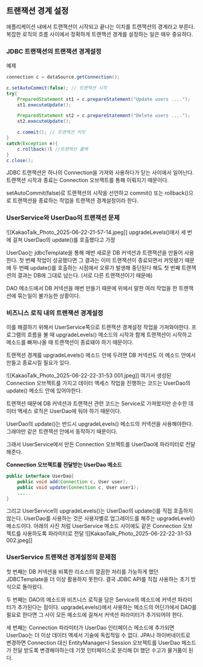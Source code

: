 
## 트랜잭션 경계 설정

애플리케이션 내에서 트랜잭션이 시작되고 끝나는 이치를 트랜잭션의 경계라고 부른다.
복잡한 로직의 흐름 사이에서 정확하게 트랜잭션 경계를 설정하는 일은 매우 중요하다.

### JDBC 트랜잭션의 트랜잭션 경계설정

예제
```java
connection c = dataSource.getConnection();

c.setAutoCommit(false); // 트랜잭션 시작
try{
	PreparedStatement st1 = c.prepareStatement("Update users ....");
	st1.executeUpdate();

	PreparedStatement st2 = c.prepareStatement("Delete users ....");
	st2.executeUpdate();

	c.commit(); // 트랜잭션 커밋
}
catch(Exception e){
	c.rollback()l //트랜잭션 롤백
}
c.close();
```

JDBC 트랜잭션은 하나의 Connection을 가져와 사용하다가 닫는 사이에서 일어난다.
트랜잭션 시작과 종료는 Connection 오브젝트를 통해 이뤄지기 때문이다.

setAutoCommit(false)로 트랜잭션의 시작을 선언하고 commit() 또는 rollback()으로
트랜잭션을 종료하는 작업을 트랜잭션 경계설정이라 한다.

### UserService와 UserDao의 트랜잭션 문제
![[KakaoTalk_Photo_2025-06-22-21-57-14.jpeg]]
upgradeLevels()에서 세 번에 걸쳐 UserDao의 update()를 호출했다고 가정

UserDao는 jdbcTemplate을 통해 매번 새로운 DB 커넥션과 트랜잭션을 만들어 사용한다.
첫 번째 작업이 성공했다면 그 결과는 이미 트랜잭션이 종료되면서 커밋됐기 때문에 두 번째 update()를 호출하는 시점에서
오류가 발생해 중단된다 해도 첫 번째 트랜잭션의 결과는 DB에 그대로 남는다.
(서로 다른 트랜잭션이기 때문에)

DAO 메소드에서 DB 커넥션을 매번 만들기 때문에 위에서 말한 여러 작업을 한 트랜잭션에 묶는일이 불가능한 상황이다.

### 비즈니스 로직 내의 트랜잭션 경계설정
이를 해결하기 위해서 UserService쪽으로 트랜잭션 경계설정 작업을 가져와야한다.
프로그램의 흐름을 볼 때 upgradeLevels() 메소드의 시작과 함께 트랜잭션이 시작하고
메소드를 빠져나올 때 트랜잭션이 종료돼야 하기 때문이다.

트랜잭션 경계를 upgradeLevels() 메소드 안에 두려면 DB 커넥션도 이 메소드 안에서 만들고 종료시킬 필요가 있다.

![[KakaoTalk_Photo_2025-06-22-22-31-53 001.jpeg]]
여기서 생성된 Connection 오브젝트를 가지고 데이터 액세스 작업을 진행하는 코드는 UserDao의 update() 메소드 안에 있어야한다.

트랜잭션 때문에 DB 커넥션과 트랜잭션 관련 코드는 Service로 가져왔지만 순수한 데이터 액세스 로직은
UserDao에 둬야 하기 때문이다.

UserDao의 update()는 반드시 upgradeLevels() 메소드의 커넥션을 사용해야한다.
그래야만 같은 트랜잭션 안에서 동작하기 때문이다.

그래서 UserService에서 만든 Connection 오브젝트를 UserDao에 파라미터로 전달해준다.

**Connection 오브젝트를 전달받는 UserDao 메소드**
```java
public interface UserDao{
	public void add(Connection c, User user);
	public void update(Connection c, User user1);
	.....
}
```


그리고 UserService의 upgradeLevels()는 UserDao의 update()를 직접 호출하지 않는다.
UserDao를 사용하는 것은 사용자별로 업그레이드를 해주는 upgradeLevel() 메소드이다.
아래의 사진 처럼 UserService 메소드 사이에도 같은 Connection 오브젝트를 사용하도록 파라미터로 전달
![[KakaoTalk_Photo_2025-06-22-22-31-53 002.jpeg]]

### UserService 트랜잭션 경계설정의 문제점

첫 번째는 DB 커넥션을 비록한 리소스의 깔끔한 처리를 가능하게 했던 JDBCTemplate을 더 이상 활용하지 못한다.
결국 JDBC API를 직접 사용하는 초기 방식으로 돌아왔다.

두 번째는 DAO의 메소드와 비즈니스 로직을 담은 Service의 메소드에 커넥션 파라미터가 추가된다는 점이다.
upgradeLevels()에서 사용하는 메소드의 어딘가에서 DAO를 필요로 한다면 그 사이 모든 메소드에 걸쳐서
커넥션 파라미터가 추가되어야 한다.

세 번째는 Connection 파라미터가 UserDao 인터페이스 메소드에 추가되면 
UserDao는 더 이상 데이터 액세서 기술에 독립적일 수 없다.
JPA나 하이버네이트로 변경하면 Connection 대신 EntityManager나 Session 오브젝트를 UserDao 메소드가
전달 받도록 변경해야하는데 기껏 인터페이스로 분리해 DI 했던 수고가 물거품이 된다.

